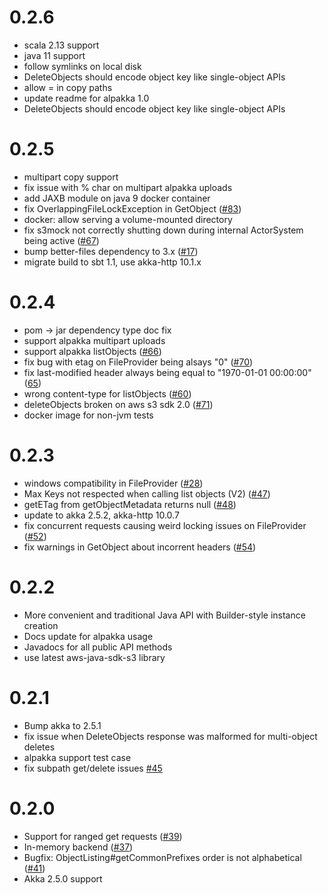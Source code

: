0.2.6
=======
* scala 2.13 support
* java 11 support
* follow symlinks on local disk
* DeleteObjects should encode object key like single-object APIs
* allow = in copy paths
* update readme for alpakka 1.0
* DeleteObjects should encode object key like single-object APIs

0.2.5
=======
* multipart copy support
* fix issue with % char on multipart alpakka uploads
* add JAXB module on java 9 docker container
* fix OverlappingFileLockException in GetObject ([#83](https://github.com/findify/s3mock/issues/83))
* docker: allow serving a volume-mounted directory
* fix s3mock not correctly shutting down during internal ActorSystem being active ([#67](https://github.com/findify/s3mock/issues/67))
* bump better-files dependency to 3.x ([#17](https://github.com/findify/s3mock/issues/17))
* migrate build to sbt 1.1, use akka-http 10.1.x

0.2.4
=======
* pom -> jar dependency type doc fix
* support alpakka multipart uploads
* support alpakka listObjects ([#66](https://github.com/findify/s3mock/issues/66))
* fix bug with etag on FileProvider being alsays "0" ([#70](https://github.com/findify/s3mock/issues/70))
* fix last-modified header always being equal to "1970-01-01 00:00:00"([65](https://github.com/findify/s3mock/issues/70))
* wrong content-type for listObjects ([#60](https://github.com/findify/s3mock/issues/60))
* deleteObjects broken on aws s3 sdk 2.0 ([#71](https://github.com/findify/s3mock/issues/60))
* docker image for non-jvm tests

0.2.3
=======
* windows compatibility in FileProvider ([#28](https://github.com/findify/s3mock/issues/28))
* Max Keys not respected when calling list objects (V2) ([#47](https://github.com/findify/s3mock/issues/47))
* getETag from getObjectMetadata returns null ([#48](https://github.com/findify/s3mock/issues/48))
* update to akka 2.5.2, akka-http 10.0.7
* fix concurrent requests causing weird locking issues on FileProvider ([#52](https://github.com/findify/s3mock/issues/52))
* fix warnings in GetObject about incorrent headers ([#54](https://github.com/findify/s3mock/issues/54))

0.2.2
=======
* More convenient and traditional Java API with Builder-style instance creation
* Docs update for alpakka usage
* Javadocs for all public API methods
* use latest aws-java-sdk-s3 library

0.2.1
=======
* Bump akka to 2.5.1
* fix issue when DeleteObjects response was malformed for multi-object deletes
* alpakka support test case
* fix subpath get/delete issues [#45](https://github.com/findify/s3mock/issues/45)

0.2.0
=======
* Support for ranged get requests ([#39](https://github.com/findify/s3mock/pull/39))
* In-memory backend ([#37](https://github.com/findify/s3mock/pull/37))
* Bugfix: ObjectListing#getCommonPrefixes order is not alphabetical ([#41](https://github.com/findify/s3mock/issues/41))
* Akka 2.5.0 support